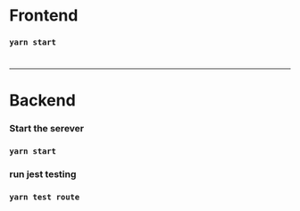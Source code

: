 # Frontend
### `yarn start`
#
#
---
# Backend
### Start the serever
### `yarn start`

### run jest testing
### `yarn test route`
